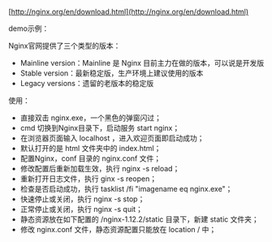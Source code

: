 
[http://nginx.org/en/download.html](http://nginx.org/en/download.html)

demo示例： 

Nginx官网提供了三个类型的版本：

 - Mainline version：Mainline 是 Nginx 目前主力在做的版本，可以说是开发版
 - Stable version：最新稳定版，生产环境上建议使用的版本
 - Legacy versions：遗留的老版本的稳定版

使用：

 - 直接双击 nginx.exe，一个黑色的弹窗闪过；
 - cmd 切换到Nginx目录下，启动服务 start nginx；
 - 在浏览器页面输入 localhost ，进入欢迎页面即启动成功；
 - 默认打开的是 html 文件夹中的 index.html；
 - 配置Nginx，conf 目录的 nginx.conf 文件；
 - 修改配置后重新加载生效，执行 nginx -s reload；
 - 重新打开日志文件，执行 ginx -s reopen；
 - 检查是否启动成功，执行 tasklist /fi "imagename eq nginx.exe"；
 - 快速停止或关闭，执行 nginx -s stop；
 - 正常停止或关闭，执行 nginx -s quit；
 - 静态资源放在如下配置的 /nginx-1.12.2/static 目录下，新建 static 文件夹；
 - 修改 nginx.conf 文件，静态资源配置只能放在 location / 中；
 
